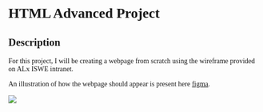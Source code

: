 <h1 style="font-family:verdana;">HTML Advanced Project</h1> 
<h2 style="font-family:verdana;">Description</h2> 
<p style="font-family:verdana;">For this project, I will be creating a webpage from scratch using the wireframe provided on ALx ISWE intranet.</p>
<p style="font-family:verdana;">An illustration of how the webpage should appear is present here <a href="https://www.figma.com/file/dyYL6Ku4WG7vsdpwvlcJZC/Homepage?type=design&node-id=0-1&mode=design&t=UuFemdbqEjW0rQH9-0" target="_blank">figma</a>.</p>
<img src="https://www.google.com/imgres?imgurl=https%3A%2F%2Fupload.wikimedia.org%2Fwikipedia%2Fcommons%2F6%2F61%2FHTML5_logo_and_wordmark.svg&tbnid=O2LAft90i-2uhM&vet=12ahUKEwi_pZOZloeAAxWQsScCHfMUC3MQMygAegUIARDjAQ..i&imgrefurl=https%3A%2F%2Fen.wikipedia.org%2Fwiki%2FHTML&docid=1Ted8cCjatfjsM&w=800&h=800&itg=1&q=html&ved=2ahUKEwi_pZOZloeAAxWQsScCHfMUC3MQMygAegUIARDjAQ">